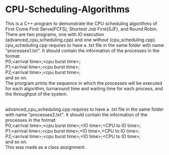 # CPU-Scheduling-Algorithms
This is a C++ program to demonstrate the CPU scheduling algorithms of First Come First Serve(FCFS), Shortest Job First(SJF), and Round Robin.<br/>
There are two programs, one with IO execution (advanced_cpu_scheduling.cpp) and one without (cpu_scheduling.cpp).<br/>
cpu_scheduling.cpp requires to have a .txt file in the same folder with name "processes1.txt". It should contain the information of the processes in the format:<br/>
P0;\<arrival time>\;\<cpu burst time>\;<br/> 
P1;\<arrival time>\;\<cpu burst time>\;<br/>
P2;\<arrival time>\;\<cpu burst time>\;<br/>
and so on.<br/>
The prorgram prints the sequence in which the processes will be executed for each algorithm, turnaround time and waiting time for each process, and the throughput of the system.<br/>
<br/>

advanced_cpu_scheduling.cpp requires to have a .txt file in the same folder with name "processes2.txt". It should contain the information of the processes in the format:<br/>
P0;\<arrival time>\;\<cpu burst time>\;\<IO time>\;\<CPU to IO time>\;<br/> 
P1;\<arrival time>\;\<cpu burst time>\;\<IO time>\;\<CPU to IO time>\;<br/>
P2;\<arrival time>\;\<cpu burst time>\;\<IO time>\;\<CPU to IO time>\;<br/>
and so on.<br/>
This was made as a class assignment.

